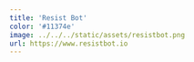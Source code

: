 ```yaml
---
title: 'Resist Bot'
color: '#11374e'
image: ../../../static/assets/resistbot.png
url: https://www.resistbot.io
---
```

